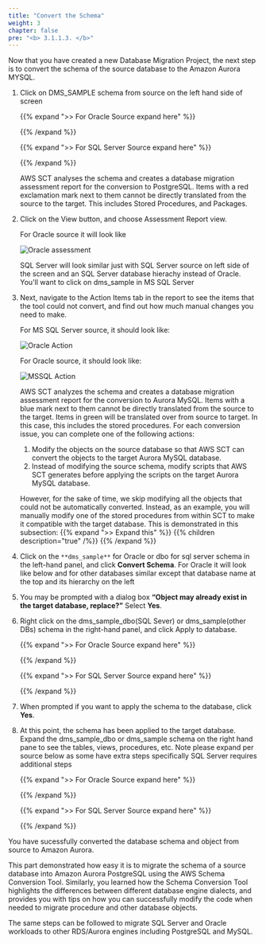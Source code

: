 ```yaml
---
title: "Convert the Schema"
weight: 3
chapter: false
pre: "<b> 3.1.1.3. </b>"
---
```


Now that you have created a new Database Migration Project, the next step is to convert the schema of the source database to the Amazon Aurora MYSQL.

1. Click on DMS_SAMPLE schema from source on the left hand side of screen

    {{% expand ">> For Oracle Source expand here" %}}



    {{% /expand %}}

    {{% expand ">> For SQL Server Source expand here" %}}



    {{% /expand %}}

    AWS SCT analyses the schema and creates a database migration assessment report for the conversion to PostgreSQL. Items with a red exclamation mark next to them cannot be directly translated from the source to the target. This includes Stored Procedures, and Packages.

1. Click on the View button, and choose Assessment Report view.

    For Oracle source it will look like

    ![Oracle assessment](/images/3/1/1/3/0001.png?width=80pc)

    SQL Server will look similar just with SQL Server source on left side of the screen and an SQL Server database hierachy instead of Oracle. You'll want to click on dms_sample in MS SQL Server

1. Next, navigate to the Action Items tab in the report to see the items that the tool could not convert, and find out how much manual changes you need to make.

    For MS SQL Server source, it should look like:

    ![Oracle Action](/images/3/1/1/3/0002.png?width=80pc)

    For Oracle source, it should look like:

    ![MSSQL Action](/images/3/1/1/3/0003.png?width=80pc)

    AWS SCT analyzes the schema and creates a database migration assessment report for the conversion to Aurora MySQL. Items with a blue mark next to them cannot be directly translated from the source to the target. Items in green will be translated over from source to target. In this case, this includes the stored procedures. For each conversion issue, you can complete one of the following actions:

    1. Modify the objects on the source database so that AWS SCT can convert the objects to the target Aurora MySQL database.
    2. Instead of modifying the source schema, modify scripts that AWS SCT generates before applying the scripts on the target Aurora MySQL database.

    However, for the sake of time, we skip modifying all the objects that could not be automatically converted. Instead, as an example, you will manually modify one of the stored procedures from within SCT to make it compatible with the target database. This is demonstrated in this subsection:
    {{% expand ">> Expand this" %}}
    {{% children description="true" /%}}
    {{% /expand %}}


1. Click on the `**dms_sample**` for Oracle or dbo for sql server schema in the left-hand panel, and click **Convert Schema**.
For Oracle it will look like below and for other databases similar except that database name at the top and its hierarchy on the left

1. You may be prompted with a dialog box **“Object may already exist in the target database, replace?”** Select **Yes**.


1. Right click on the dms_sample_dbo(SQL Sever) or dms_sample(other DBs) schema in the right-hand panel, and click Apply to database.

    {{% expand ">> For Oracle Source expand here" %}}



    {{% /expand %}}

    {{% expand ">> For SQL Server Source expand here" %}}



    {{% /expand %}}


1. When prompted if you want to apply the schema to the database, click **Yes**.


1. At this point, the schema has been applied to the target database. Expand the dms_sample_dbo or dms_sample schema on the right hand pane to see the tables, views, procedures, etc. Note please expand per source below as some have extra steps specifically SQL Server requires additional steps

    {{% expand ">> For Oracle Source expand here" %}}



    {{% /expand %}}

    {{% expand ">> For SQL Server Source expand here" %}}



    {{% /expand %}}


You have sucessfully converted the database schema and object from source to Amazon Aurora.

This part demonstrated how easy it is to migrate the schema of a source database into Amazon Aurora PostgreSQL using the AWS Schema Conversion Tool. Similarly, you learned how the Schema Conversion Tool highlights the differences between different database engine dialects, and provides you with tips on how you can successfully modify the code when needed to migrate procedure and other database objects.

The same steps can be followed to migrate SQL Server and Oracle workloads to other RDS/Aurora engines including PostgreSQL and MySQL.